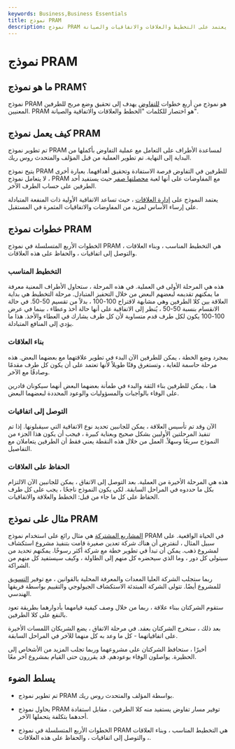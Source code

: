 ```yaml
---
keywords: Business,Business Essentials
title: نموذج PRAM
description: نموذج PRAM هو نموذج من أربع خطوات للتفاوض ينتج عنه وضع مربح للطرفين. يعتمد على التخطيط والعلاقات والاتفاقيات والصيانة.
---
```


# نموذج PRAM
## ما هو نموذج PRAM؟

نموذج PRAM هو نموذج من أربع خطوات [للتفاوض](/negotiation) يهدف إلى تحقيق وضع مربح للطرفين المعنيين. PRAM هو اختصار للكلمات "الخطط والعلاقات والاتفاقية والصيانة".

## كيف يعمل نموذج PRAM

تم تطوير نموذج PRAM لمساعدة الأطراف على التعامل مع عملية التفاوض بأكملها من البداية إلى النهاية. تم تطوير العملية من قبل المؤلف والمتحدث روس ريك.

يتيح نموذج PRAM للطرفين في التفاوض فرصة الاستفادة وتحقيق أهدافهما. بعبارة أخرى ، لا يتعامل نموذج PRAM مع المفاوضات على أنها لعبة [محصلتها صفر](/zero-sumgame) حيث يستفيد أحد الطرفين على حساب الطرف الآخر.

يعتمد النموذج على [إدارة العلاقات](/relationship-management) ، حيث تساعد الاتفاقية الأولية ذات المنفعة المتبادلة على إرساء الأساس لمزيد من المفاوضات والاتفاقيات المثمرة في المستقبل.

## خطوات نموذج PRAM

الخطوات الأربع المتسلسلة في نموذج PRAM هي التخطيط المناسب ، وبناء العلاقات ، والتوصل إلى اتفاقيات ، والحفاظ على هذه العلاقات.

### التخطيط المناسب

هذه هي المرحلة الأولى في العملية. في هذه المرحلة ، ستحاول الأطراف المعنية معرفة ما يمكنهم تقديمه لبعضهم البعض من خلال التحفيز المتبادل. مرحلة التخطيط هي بداية العلاقة بين كلا الطرفين وهي مشابهة لاقتراح 100-100 ، بدلاً من تقسيم 50-50. في حالة الانقسام بنسبة 50-50 ، يُنظر إلى الاتفاقية على أنها حالة أخذ وعطاء ، بينما في عرض 100-100 يكون لكل طرف قدم متساوية لأن كل طرف يشارك في العطاء والأخذ. هذا ما يؤدي إلى المنافع المتبادلة.

### بناء العلاقات

بمجرد وضع الخطة ، يمكن للطرفين الآن البدء في تطوير علاقتهما مع بعضهما البعض. هذه مرحلة حاسمة للغاية ، وتستغرق وقتًا طويلاً لأنها تعتمد على أن يكون كل طرف مقدمًا وصادقًا مع الآخر.

هنا ، يمكن للطرفين بناء الثقة والبدء في طمأنة بعضهما البعض أنهما سيكونان قادرين على الوفاء بالواجبات والمسؤوليات والوعود المحددة لبعضهما البعض.

### التوصل إلى اتفاقيات

الآن وقد تم تأسيس العلاقة ، يمكن للجانبين تحديد نوع الاتفاقية التي سيقبلونها. إذا تم تنفيذ المرحلتين الأوليين بشكل صحيح وبعناية كبيرة ، فيجب أن يكون هذا الجزء من النموذج سريعًا وسهلاً. العمل من خلال هذه النقطة يعني فقط أن الطرفين يتعاملان مع التفاصيل.

### الحفاظ على العلاقات

هذه هي المرحلة الأخيرة من العملية. بعد التوصل إلى الاتفاق ، يمكن للجانبين الآن الالتزام بكل ما حددوه في المراحل السابقة. لكي يكون النموذج ناجحًا ، يجب على كل طرف الحفاظ على كل ما جاء من قبل: الخطط والعلاقة والاتفاقيات.

## مثال على نموذج PRAM

[المشاريع المشتركة](/jointventure) هي مثال رائع على استخدام نموذج PRAM في الحياة الواقعية. على سبيل المثال ، لنفترض أن هناك شركة تعدين صغيرة قامت بتنفيذ مشروع استكشاف لمشروع ذهب. يمكن أن تبدأ في تطوير خطة مع شركة أكثر رسوخًا. يمكنهم تحديد من سيتولى كل دور ، وما الذي سيحضره كل منهم إلى الطاولة ، وكيف سيستفيد كل منهم من الشراكة.

ربما ستجلب الشركة العليا المعدات والمعرفة المحلية بالقوانين ، مع توفير [التسويق](/marketing) للمشروع أيضًا. تتولى الشركة المبتدئة الاستكشاف الجيولوجي والتقييم بواسطة فريقها الهندسي.

ستقوم الشركتان ببناء علاقة ، ربما من خلال وصف كيفية قيامهما بأدوارهما بطريقة تعود بالنفع على كلا الطرفين.

بعد ذلك ، ستخرج الشركتان بعقد. في مرحلة الاتفاق ، يضع الشريكان اللمسات الأخيرة على اتفاقياتهما - كل ما وعد به كل منهما للآخر في المراحل السابقة.

أخيرًا ، ستحافظ الشركتان على مشروعهما وربما تجلب المزيد من الأشخاص إلى الحظيرة. يواصلون الوفاء بوعودهم. قد يقررون حتى القيام بمشروع آخر معًا.

## يسلط الضوء

- تم تطوير نموذج PRAM بواسطة المؤلف والمتحدث روس ريك.

- يحاول نموذج PRAM توفير مسار تفاوض يستفيد منه كلا الطرفين ، مقابل استفادة أحدهما بتكلفة يتحملها الآخر.

- الخطوات الأربع المتسلسلة في نموذج PRAM هي التخطيط المناسب ، وبناء العلاقات ، والتوصل إلى اتفاقيات ، والحفاظ على هذه العلاقات.

